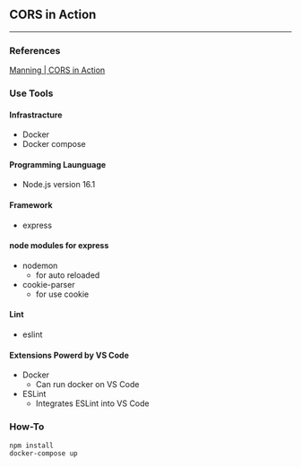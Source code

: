 ## CORS in Action

---

### References

[Manning | CORS in Action](https://www.manning.com/books/cors-in-action?gclid=Cj0KCQjw24qHBhCnARIsAPbdtlLSAuTZptr1DnNX7THlBGnJCoGFIqPOlXhgX890eJkuNfkCJrXpmfsaAsvXEALw_wcB)

### Use Tools

#### Infrastracture

- Docker
- Docker compose

#### Programming Launguage

- Node.js version 16.1

#### Framework

- express

#### node modules for express

- nodemon
  - for auto reloaded
- cookie-parser
  - for use cookie

#### Lint

- eslint

#### Extensions Powerd by VS Code

- Docker
  - Can run docker on VS Code
- ESLint
  - Integrates ESLint into VS Code

### How-To

```
npm install
docker-compose up
```
